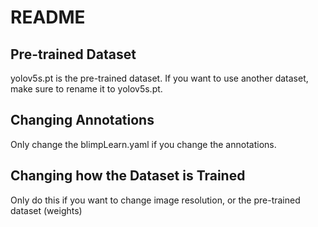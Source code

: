 # README

## Pre-trained Dataset
yolov5s.pt is the pre-trained dataset. If you want to use another dataset, make sure to rename it to yolov5s.pt.

## Changing Annotations
Only change the blimpLearn.yaml if you change the annotations.

## Changing how the Dataset is Trained
Only do this if you want to change image resolution, or the pre-trained dataset (weights)
